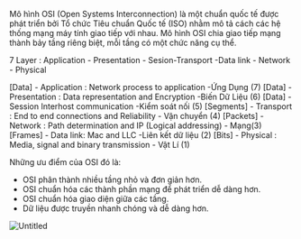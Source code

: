 Mô hình OSI (Open Systems Interconnection) là một chuẩn quốc tế được phát triển bởi Tổ chức Tiêu chuẩn Quốc tế (ISO) nhằm mô tả cách các hệ thống mạng máy tính giao tiếp với nhau. Mô hình OSI chia giao tiếp mạng thành bảy tầng riêng biệt, mỗi tầng có một chức năng cụ thể. 

7 Layer : Application - Presentation - Sesion-Transport -Data link - Network - Physical 


[Data] - Application : Network process to application -Ứng Dụng (7)
[Data] - Presentation : Data representation and Encryption -Biến Dữ Liệu (6)
[Data] - Session Interhost communication -Kiểm soát nối (5)
[Segments] - Transport : End to end connections and Reliability - Vận chuyển (4)
[Packets] - Network : Path determination and IP (Logical addressing) - Mạng(3)
[Frames] - Data link:  Mac and LLC -Liên kết dữ liệu (2)
[Bits] - Physical : Media, signal and binary transmission - Vật Lí (1)

Những ưu điểm của OSI đó là:
- OSI phân thành nhiều tầng nhỏ và đơn giản hơn.
- OSI chuẩn hóa các thành phần mạng để phát triển dễ dàng hơn.
- OSI chuẩn hóa giao diện giữa các tầng.
- Dữ liệu được truyền nhanh chóng và dễ dàng hơn.


![Untitled](https://github.com/DiWien/Traning-Networking/assets/88604764/e609f156-ef92-4f7e-8ca1-4747faaa6c82)





